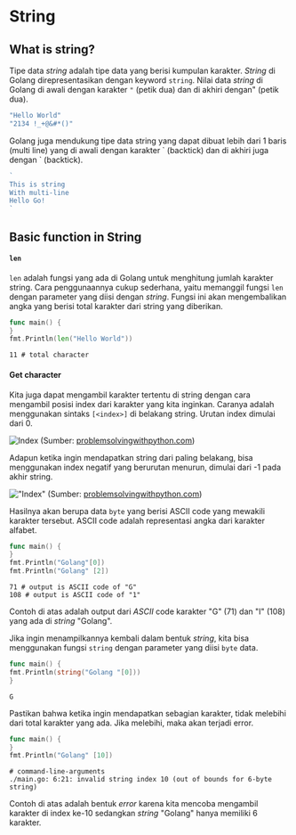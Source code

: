 ﻿  # String  
## What is string?  
Tipe data *string* adalah tipe data yang berisi kumpulan karakter. *String* di Golang direpresentasikan dengan keyword `string`. Nilai data *string* di Golang di awali dengan karakter `"` (petik dua) dan di akhiri dengan" (petik dua).  

```go
"Hello World"  
"2134 !_+@&#*()"  
```
Golang juga mendukung tipe data string yang dapat dibuat lebih dari 1 baris (multi line) yang di awali dengan karakter \` (backtick) dan di akhiri juga dengan \` (backtick).  
```go
`
This is string  
With multi-line  
Hello Go!  
`
```

## Basic function in String  
#### `len`  
`len` adalah fungsi yang ada di Golang untuk menghitung jumlah karakter string. Cara penggunaannya cukup sederhana, yaitu memanggil fungsi `len` dengan parameter yang diisi dengan *string*. Fungsi ini akan mengembalikan angka yang berisi total karakter dari string yang diberikan.  
```go
func main() {  
}  
fmt.Println(len("Hello World"))  
```
```output
11 # total character  
```

#### Get character  
Kita juga dapat mengambil karakter tertentu di string dengan cara mengambil posisi index dari karakter yang kita inginkan. Caranya adalah menggunakan sintaks `[<index>]` di belakang string. Urutan index dimulai dari 0.

![Index](https://problemsolvingwithpython.com/04-Data-Types-and-Variables/images/string_indexing.png)
(Sumber: [problemsolvingwithpython.com](https://problemsolvingwithpython.com/04-Data-Types-and-Variables/images/string_indexing.png))


Adapun ketika ingin mendapatkan string dari paling belakang, bisa menggunakan index negatif yang berurutan menurun, dimulai dari -1 pada akhir string.

!["Index"](https://problemsolvingwithpython.com/04-Data-Types-and-Variables/images/reverse_string_indexing.png)
(Sumber: [problemsolvingwithpython.com](https://problemsolvingwithpython.com/04-Data-Types-and-Variables/images/reverse_string_indexing.png))

Hasilnya akan berupa data `byte` yang berisi ASCII code yang mewakili karakter tersebut. ASCII code adalah representasi angka dari karakter alfabet.  


```go
func main() {  
}  
fmt.Println("Golang"[0])  
fmt.Println("Golang" [2])  
```
```Output
71 # output is ASCII code of "G"  
108 # output is ASCII code of "1"  
```

Contoh di atas adalah output dari *ASCII* code karakter "G" (71) dan "I" (108) yang ada di *string* "Golang".  

Jika ingin menampilkannya kembali dalam bentuk *string*, kita bisa menggunakan fungsi `string` dengan parameter yang diisi `byte` data.  

```go
func main() {  
fmt.Println(string("Golang "[0]))  
}  
```
```Output
G
``` 

Pastikan bahwa ketika ingin mendapatkan sebagian karakter, tidak melebihi dari total karakter yang ada. Jika melebihi, maka akan terjadi error.  

```go
func main() {  
}  
fmt.Println("Golang" [10])  
```
```Output  
# command-line-arguments  
./main.go: 6:21: invalid string index 10 (out of bounds for 6-byte string)  
```

Contoh di atas adalah bentuk *error* karena kita mencoba mengambil karakter di index ke-10 sedangkan *string* "Golang" hanya memiliki 6 karakter. 
